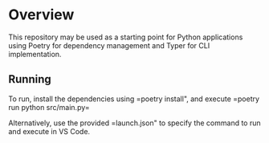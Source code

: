 # Overview

This repository may be used as a starting point for Python applications using Poetry for dependency management and Typer for CLI implementation.

## Running
To run, install the dependencies using =poetry install", and execute =poetry run python src/main.py=

Alternatively, use the provided =launch.json" to specify the command to run and execute in VS Code.
